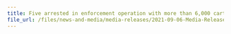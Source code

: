 ```yaml
---
title: Five arrested in enforcement operation with more than 6,000 cartons of duty-unpaid cigarettes seized
file_url: /files/news-and-media/media-releases/2021-09-06-Media-Release.pdf
---
```


